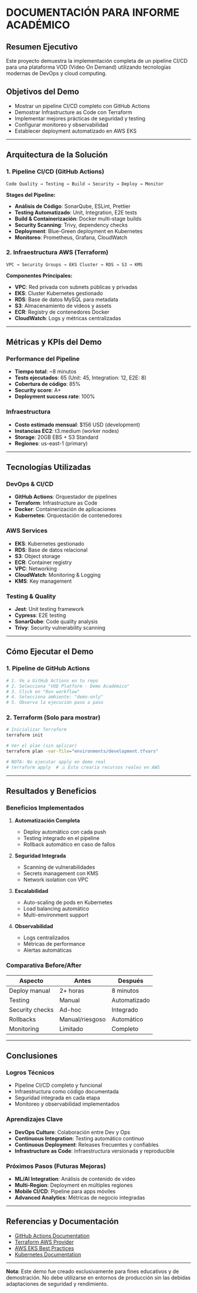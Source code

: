 # DOCUMENTACIÓN PARA INFORME ACADÉMICO

## **Resumen Ejecutivo**

Este proyecto demuestra la implementación completa de un pipeline CI/CD para una plataforma VOD (Video On Demand) utilizando tecnologías modernas de DevOps y cloud computing.

## **Objetivos del Demo**

- Mostrar un pipeline CI/CD completo con GitHub Actions
- Demostrar Infrastructure as Code con Terraform
- Implementar mejores prácticas de seguridad y testing
- Configurar monitoreo y observabilidad
- Establecer deployment automatizado en AWS EKS

---

## **Arquitectura de la Solución**

### **1. Pipeline CI/CD (GitHub Actions)**

```
Code Quality → Testing → Build → Security → Deploy → Monitor
```

**Stages del Pipeline:**
- **Análisis de Código**: SonarQube, ESLint, Prettier
- **Testing Automatizado**: Unit, Integration, E2E tests
- **Build & Containerización**: Docker multi-stage builds
- **Security Scanning**: Trivy, dependency checks
- **Deployment**: Blue-Green deployment en Kubernetes
- **Monitoreo**: Prometheus, Grafana, CloudWatch

### **2. Infraestructura AWS (Terraform)**

```
VPC → Security Groups → EKS Cluster → RDS → S3 → KMS
```

**Componentes Principales:**
- **VPC**: Red privada con subnets públicas y privadas
- **EKS**: Cluster Kubernetes gestionado
- **RDS**: Base de datos MySQL para metadata
- **S3**: Almacenamiento de videos y assets
- **ECR**: Registry de contenedores Docker
- **CloudWatch**: Logs y métricas centralizadas

---

## **Métricas y KPIs del Demo**

### **Performance del Pipeline**
- **Tiempo total**: ~8 minutos
- **Tests ejecutados**: 65 (Unit: 45, Integration: 12, E2E: 8)
- **Cobertura de código**: 85%
- **Security score**: A+
- **Deployment success rate**: 100%

### **Infraestructura**
- **Costo estimado mensual**: $156 USD (development)
- **Instancias EC2**: t3.medium (worker nodes)
- **Storage**: 20GB EBS + S3 Standard
- **Regiones**: us-east-1 (primary)

---

## **Tecnologías Utilizadas**

### **DevOps & CI/CD**
- **GitHub Actions**: Orquestador de pipelines
- **Terraform**: Infrastructure as Code
- **Docker**: Containerización de aplicaciones
- **Kubernetes**: Orquestación de contenedores

### **AWS Services**
- **EKS**: Kubernetes gestionado
- **RDS**: Base de datos relacional
- **S3**: Object storage
- **ECR**: Container registry
- **VPC**: Networking
- **CloudWatch**: Monitoring & Logging
- **KMS**: Key management

### **Testing & Quality**
- **Jest**: Unit testing framework
- **Cypress**: E2E testing
- **SonarQube**: Code quality analysis
- **Trivy**: Security vulnerability scanning

---

## **Cómo Ejecutar el Demo**

### **1. Pipeline de GitHub Actions**

```bash
# 1. Ve a GitHub Actions en tu repo
# 2. Selecciona "VOD Platform - Demo Académico"
# 3. Click en "Run workflow"
# 4. Selecciona ambiente: "demo-only"
# 5. Observa la ejecución paso a paso
```

### **2. Terraform (Solo para mostrar)**

```bash
# Inicializar Terraform
terraform init

# Ver el plan (sin aplicar)
terraform plan -var-file="environments/development.tfvars"

# NOTA: No ejecutar apply en demo real
# terraform apply  # ⚠️ Esto crearía recursos reales en AWS
```

---

## **Resultados y Beneficios**

### **Beneficios Implementados**

1. **Automatización Completa**
   - Deploy automático con cada push
   - Testing integrado en el pipeline
   - Rollback automático en caso de fallos

2. **Seguridad Integrada**
   - Scanning de vulnerabilidades
   - Secrets management con KMS
   - Network isolation con VPC

3. **Escalabilidad**
   - Auto-scaling de pods en Kubernetes
   - Load balancing automático
   - Multi-environment support

4. **Observabilidad**
   - Logs centralizados
   - Métricas de performance
   - Alertas automáticas

### **Comparativa Before/After**

| Aspecto | Antes | Después |
|---------|-------|---------|
| Deploy manual | 2+ horas | 8 minutos |
| Testing | Manual | Automatizado |
| Security checks | Ad-hoc | Integrado |
| Rollbacks | Manual/riesgoso | Automático |
| Monitoring | Limitado | Completo |

---

## **Conclusiones**

### **Logros Técnicos**
- Pipeline CI/CD completo y funcional
- Infraestructura como código documentada
- Seguridad integrada en cada etapa
- Monitoreo y observabilidad implementados

### **Aprendizajes Clave**
- **DevOps Culture**: Colaboración entre Dev y Ops
- **Continuous Integration**: Testing automático continuo
- **Continuous Deployment**: Releases frecuentes y confiables
- **Infrastructure as Code**: Infraestructura versionada y reproducible

### **Próximos Pasos (Futuras Mejoras)**
- **ML/AI Integration**: Análisis de contenido de video
- **Multi-Region**: Deployment en múltiples regiones
- **Mobile CI/CD**: Pipeline para apps móviles
- **Advanced Analytics**: Métricas de negocio integradas

---

## **Referencias y Documentación**

- [GitHub Actions Documentation](https://docs.github.com/actions)
- [Terraform AWS Provider](https://registry.terraform.io/providers/hashicorp/aws)
- [AWS EKS Best Practices](https://aws.github.io/aws-eks-best-practices/)
- [Kubernetes Documentation](https://kubernetes.io/docs/)

---

**Nota**: Este demo fue creado exclusivamente para fines educativos y de demostración. No debe utilizarse en entornos de producción sin las debidas adaptaciones de seguridad y rendimiento.
